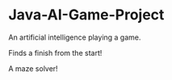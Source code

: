 # Java-AI-Game-Project
An artificial intelligence playing a game. 

Finds a finish from the start!

A maze solver!



